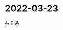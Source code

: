 # 2022-03-23

共 0 条

<!-- BEGIN WEIBO -->
<!-- 最后更新时间 Wed Mar 23 2022 05:00:47 GMT+0800 (China Standard Time) -->

<!-- END WEIBO -->

